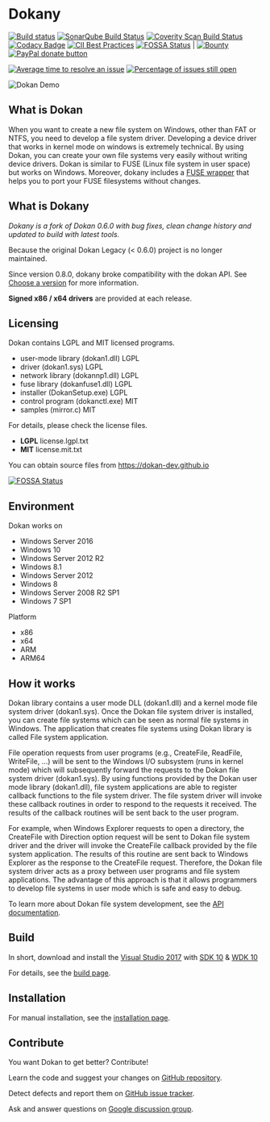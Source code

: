 # Dokany
[![Build status](https://ci.appveyor.com/api/projects/status/4tpt4v8btyahh3le/branch/master?svg=true)](https://ci.appveyor.com/project/Maxhy/dokany/branch/master)
[![SonarQube Build Status](https://sonarcloud.io/api/project_badges/measure?project=dokany&metric=alert_status)](https://sonarcloud.io/dashboard?id=dokany)
[![Coverity Scan Build Status](https://scan.coverity.com/projects/6789/badge.svg)](https://scan.coverity.com/projects/6789)
[![Codacy Badge](https://api.codacy.com/project/badge/Grade/43afb600ca75462e94d9484c32090135)](https://www.codacy.com/app/Liryna/dokany?utm_source=github.com&amp;utm_medium=referral&amp;utm_content=dokan-dev/dokany&amp;utm_campaign=Badge_Grade)
[![CII Best Practices](https://bestpractices.coreinfrastructure.org/projects/1234/badge)](https://bestpractices.coreinfrastructure.org/projects/1234)
[![FOSSA Status](https://app.fossa.io/api/projects/git%2Bgithub.com%2Fdokan-dev%2Fdokany.svg?type=shield)](https://app.fossa.io/projects/git%2Bgithub.com%2Fdokan-dev%2Fdokany?ref=badge_shield)
|
[![Bounty](https://img.shields.io/bountysource/team/dokan-dev/activity.svg)](https://www.bountysource.com/teams/dokan-dev/issues)
[![PayPal donate button](https://img.shields.io/badge/paypal-donate-yellow.svg)](https://www.paypal.com/cgi-bin/webscr?cmd=_donations&business=dev@islog.com&lc=US&item_name=Dokany&currency_code=USD&bn=PP%2dDonationsBF%3abtn_donateCC_LG%2egif%3aNonHosted "Donate!")

[![Average time to resolve an issue](http://isitmaintained.com/badge/resolution/dokan-dev/dokany.svg)](http://isitmaintained.com/project/dokan-dev/dokany "Average time to resolve an issue")
[![Percentage of issues still open](http://isitmaintained.com/badge/open/dokan-dev/dokany.svg)](http://isitmaintained.com/project/dokan-dev/dokany "Percentage of issues still open")

![Dokan Demo](http://dokan-dev.github.io/images/screencast.gif)

## What is Dokan
When you want to create a new file system on Windows, other than FAT or NTFS,
you need to develop a file system driver. Developing a device driver that works
in kernel mode on windows is extremely technical. By using Dokan, you can create
your own file systems very easily without writing device drivers. Dokan is
similar to FUSE (Linux file system in user space) but works on Windows. Moreover,
dokany includes a [FUSE wrapper](https://github.com/dokan-dev/dokany/wiki/FUSE)
that helps you to port your FUSE filesystems without changes.

## What is Dokany
*Dokany is a fork of Dokan 0.6.0 with bug fixes, clean change history and
updated to build with latest tools.*

Because the original Dokan Legacy (< 0.6.0) project is no longer maintained.

Since version 0.8.0, dokany broke compatibility with the dokan API. See
[Choose a version](https://github.com/dokan-dev/dokany/wiki/Installation#choose-a-version)
for more information.

**Signed x86 / x64 drivers** are provided at each release.

## Licensing
Dokan contains LGPL and MIT licensed programs.

- user-mode library (dokan1.dll)  LGPL
- driver (dokan1.sys)             LGPL
- network library (dokannp1.dll)  LGPL
- fuse library (dokanfuse1.dll)   LGPL
- installer (DokanSetup.exe)      LGPL
- control program (dokanctl.exe)  MIT
- samples (mirror.c)              MIT

For details, please check the license files.
 * **LGPL** license.lgpl.txt
 * **MIT**  license.mit.txt

You can obtain source files from https://dokan-dev.github.io


[![FOSSA Status](https://app.fossa.io/api/projects/git%2Bgithub.com%2Fdokan-dev%2Fdokany.svg?type=large)](https://app.fossa.io/projects/git%2Bgithub.com%2Fdokan-dev%2Fdokany?ref=badge_large)

## Environment
Dokan works on
 * Windows Server 2016 
 * Windows 10
 * Windows Server 2012 R2
 * Windows 8.1
 * Windows Server 2012
 * Windows 8
 * Windows Server 2008 R2 SP1
 * Windows 7 SP1
 
Platform
 * x86
 * x64
 * ARM
 * ARM64

## How it works
Dokan library contains a user mode DLL (dokan1.dll) and a kernel mode file
system driver (dokan1.sys). Once the Dokan file system driver is installed, you can
create file systems which can be seen as normal file systems in Windows. The
application that creates file systems using Dokan library is called File system
application.

File operation requests from user programs (e.g., CreateFile, ReadFile,
WriteFile, ...) will be sent to the Windows I/O subsystem (runs in kernel mode)
which will subsequently forward the requests to the Dokan file system driver
(dokan1.sys). By using functions provided by the Dokan user mode library
(dokan1.dll), file system applications are able to register callback functions
to the file system driver. The file system driver will invoke these callback
routines in order to respond to the requests it received. The results of the
callback routines will be sent back to the user program.

For example, when Windows Explorer requests to open a directory, the CreateFile
with Direction option request will be sent to Dokan file system driver and the
driver will invoke the CreateFile callback provided by the file system
application. The results of this routine are sent back to Windows Explorer as
the response to the CreateFile request. Therefore, the Dokan file system driver
acts as a proxy between user programs and file system applications. The
advantage of this approach is that it allows programmers to develop file systems
in user mode which is safe and easy to debug.
 
To learn more about Dokan file system development, see the
[API documentation](https://dokan-dev.github.io/dokany-doc/html/).

## Build
In short, download and install the
[Visual Studio 2017](https://www.visualstudio.com/en-us/downloads/download-visual-studio-vs.aspx)
with [SDK 10](https://dev.windows.com/en-us/downloads/windows-10-sdk) &
[WDK 10](https://msdn.microsoft.com/en-us/windows/hardware/hh852365.aspx)

For details, see the
[build page](https://github.com/dokan-dev/dokany/wiki/Build).

## Installation
For manual installation, see the
[installation page](https://github.com/dokan-dev/dokany/wiki/Installation).

## Contribute
You want Dokan to get better? Contribute!

Learn the code and suggest your changes on
[GitHub repository](https://github.com/dokan-dev).

Detect defects and report them on
[GitHub issue tracker](https://github.com/dokan-dev/dokany/issues).

Ask and answer questions on
[Google discussion group](https://groups.google.com/forum/#!forum/dokan).